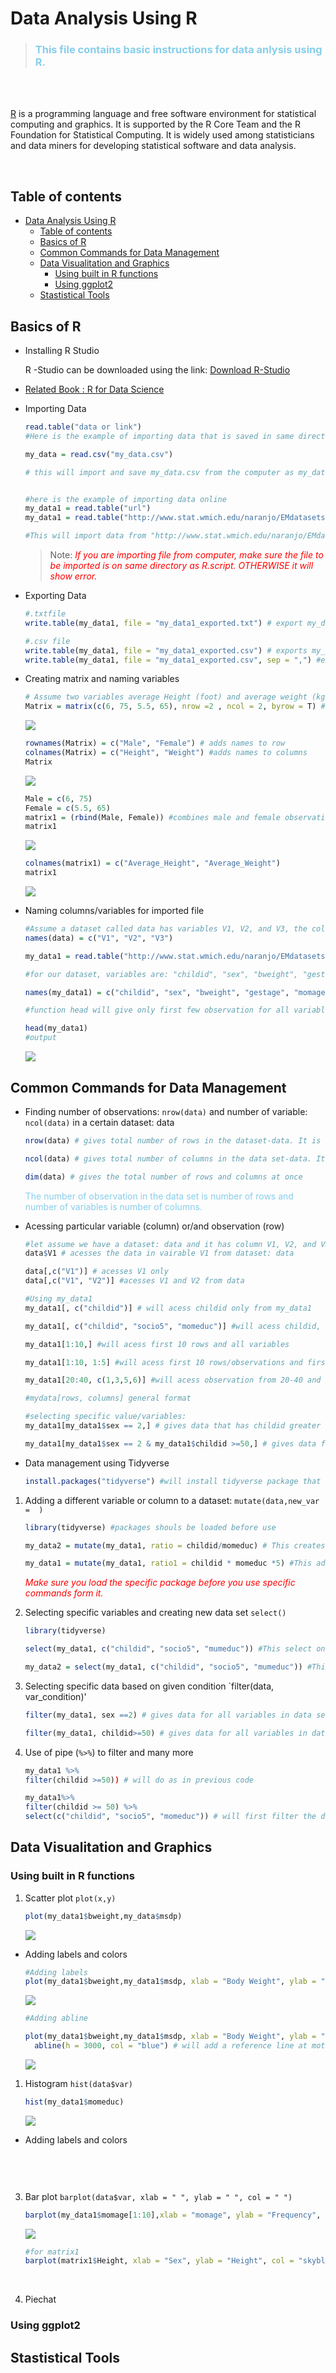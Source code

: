 # Data Analysis Using R

> ### <span style="color: skyblue; font-style: bold;"> This file contains basic instructions for data anlysis using R. </span>

<br>
<br>

[R](https://en.wikipedia.org/wiki/R_(programming_language)) is a programming language and free software environment for statistical computing and graphics. It is supported by the R Core Team and the R Foundation for Statistical Computing. It is widely used among statisticians and data miners for developing statistical software and data analysis.

<br>

## Table of contents

- [Data Analysis Using R](#data-analysis-using-r)
  - [Table of contents](#table-of-contents)
  - [Basics of R](#basics-of-r)
  - [Common Commands for Data Management](#common-commands-for-data-management)
  - [Data Visualitation and Graphics](#data-visualitation-and-graphics)
    - [Using built in R functions](#using-built-in-r-functions)
    - [Using ggplot2](#using-ggplot2)
  - [Stastistical Tools](#stastistical-tools)

## Basics of R

- Installing R Studio
  
   R -Studio can be downloaded using the link: [Download R-Studio](https://www.rstudio.com/products/rstudio/download/)

- [Related Book : R for Data Science](https://jrnold.github.io/r4ds-exercise-solutions/)
  
- Importing Data
  
  ```r
  read.table("data or link")
  #Here is the example of importing data that is saved in same directory as R.script

  my_data = read.csv("my_data.csv")
  
  # this will import and save my_data.csv from the computer as my_data
  

  #here is the example of importing data online 
  my_data1 = read.table("url")
  my_data1 = read.table("http://www.stat.wmich.edu/naranjo/EMdatasets/btt.txt")

  #This will import data from "http://www.stat.wmich.edu/naranjo/EMdatasets/btt.txt" and save as my_data1
  ```

  > Note: <span style="color: Red; font-style: italic;"> If you are importing file from computer, make sure the file to be imported is on same directory as R.script. OTHERWISE it will show error. </span>

- Exporting Data
    ```r
    #.txtfile
    write.table(my_data1, file = "my_data1_exported.txt") # export my_data1 in .txt file in same directorey as R. file.

    #.csv file
    write.table(my_data1, file = "my_data1_exported.csv") # exports my_data1 in csv format
    write.table(my_data1, file = "my_data1_exported.csv", sep = ",") #exports my_data1 in csv format with separation using comma.
    ```
  

- Creating matrix and naming variables
  
  ```r
  # Assume two variables average Height (foot) and average weight (kg) for male and female as below:
  Matrix = matrix(c(6, 75, 5.5, 65), nrow =2 , ncol = 2, byrow = T) # creates a matrix with 2 rows and 2 columns.
  ```
  ![](/matrix.png)

  ```r
  rownames(Matrix) = c("Male", "Female") # adds names to row
  colnames(Matrix) = c("Height", "Weight") #adds names to columns
  Matrix
  ```
  ![](/Matrix_names.png)

  ```r
  Male = c(6, 75)
  Female = c(5.5, 65)
  matrix1 = (rbind(Male, Female)) #combines male and female observation creating a matrix
  matrix1

  ```
  ![](/matrix1.png)

  ```r
  colnames(matrix1) = c("Average_Height", "Average_Weight")
  matrix1
  ```
  ![](/matrix1_1.png)  
  
- Naming columns/variables for imported file

  ```r
  #Assume a dataset called data has variables V1, V2, and V3, the columns can be named as follows:
  names(data) = c("V1", "V2", "V3")
  
  my_data1 = read.table("http://www.stat.wmich.edu/naranjo/EMdatasets/btt.txt")

  #for our dataset, variables are: "childid", "sex", "bweight", "gestage", "momage", "parity", "mdbp", "msbp", "momeduc", "mmedaid", "socio", "dbp5", "sbp5", "ht5", "wt5", "hdl5", "ldl5", "trig5", "smoke5", "medaid5", "socio5"

  names(my_data1) = c("childid", "sex", "bweight", "gestage", "momage", "parity", "mdbp", "msbp", "momeduc", "mmedaid", "socio", "dbp5", "sbp5", "ht5", "wt5", "hdl5", "ldl5", "trig5", "smoke5", "medaid5", "socio5")

  #function head will give only first few observation for all variables.

  head(my_data1)
  #output
  ```

  ![](/head(my_data1).png)

## Common Commands for Data Management


- Finding number of observations: `nrow(data)` and number of variable: `ncol(data)` in a certain dataset: data

  ```r
  nrow(data) # gives total number of rows in the dataset-data. It is also the total number of observationsin the data set data.

  ncol(data) # gives total number of columns in the data set-data. It is also the total number of variables in the data set data. 

  dim(data) # gives the total number of rows and columns at once
  ```
  <span style="color: Skyblue;"> The number of observation in the data set is number of rows and number of variables is number of columns.</span>

- Acessing particular variable (column) or/and observation (row)
  
  ```r
  #let assume we have a dataset: data and it has column V1, V2, and V3 as three variables. 
  data$V1 # acesses the data in vairable V1 from dataset: data

  data[,c("V1")] # acesses V1 only
  data[,c("V1", "V2")] #acesses V1 and V2 from data
  
  #Using my_data1
  my_data1[, c("childid")] # will acess childid only from my_data1

  my_data1[, c("childid", "socio5", "momeduc")] #will acess childid, socio5, and mumeduc variable form my_data1

  my_data1[1:10,] #will acess first 10 rows and all variables

  my_data1[1:10, 1:5] #will acess first 10 rows/observations and first 5 variables or column

  my_data1[20:40, c(1,3,5,6)] #will acess observation from 20-40 and varibles at position 1, 3, 5, and 6.

  #mydata[rows, columns] general format

  #selecting specific value/variables:
  my_data1[my_data1$sex == 2,] # gives data that has childid greater than 50

  my_data1[my_data1$sex == 2 & my_data1$childid >=50,] # gives data for which sex is equal to 2 and childid is greater than or equal to 50
  ```

- Data management using Tidyverse
  
  ```r
  install.packages("tidyverse") #will install tidyverse package that has multiple packages for data management
  ```

1. Adding a different variable or column to a dataset: `mutate(data,new_var =  )`
  
    ```r
    library(tidyverse) #packages shouls be loaded before use
    
    my_data2 = mutate(my_data1, ratio = childid/momeduc) # This creates a new data set with a variable called ratio that equal the ratio of childid/momeduc while preserving all other variable form dataset: my_data1

    my_data1 = mutate(my_data1, ratio1 = childid * momeduc *5) #This adds a new variable called ratio 1 in the same data set.
    ```

    <span style="color: Red; font-style: italic"> Make sure you load the specific package before you use specific commands form it.</span>

2. Selecting specific variables and creating new data set `select()`
   ```r
   library(tidyverse)

   select(my_data1, c("childid", "socio5", "mumeduc")) #This select only childid, socio5, and mumeduc.

   my_data2 = select(my_data1, c("childid", "socio5", "mumeduc")) #This creates a new dataset: my_data2 with only three variable
   ```

3. Selecting specific data based on given condition `filter(data, var_condition)'
   ```r
   filter(my_data1, sex ==2) # gives data for all variables in data set: my_data1 for which sex is 

   filter(my_data1, childid>=50) # gives data for all variables in data set: my_data1 for which childid is equal or greater than 50
   ```
4. Use of pipe (`%>%`) to filter and many more
   ```r
   my_data1 %>%
   filter(childid >=50)) # will do as in previous code

   my_data1%>%
   filter(childid >= 50) %>%
   select(c("childid", "socio5", "momeduc")) # will first filter the data for which childid is greater than or equal to 50 and selects three variables: childid, socio5, and momeduc from my_data1. Using pipe we can operate multiple function in single operation.
   ```
  
## Data Visualitation and Graphics

### Using built in R functions
  
1. Scatter plot `plot(x,y)`
   
   ```r
   plot(my_data1$bweight,my_data$msdp)
   ```

   ![](/scatter.png)

- Adding labels and colors

   ```r
   #Adding labels
  plot(my_data1$bweight,my_data1$msdp, xlab = "Body Weight", ylab = "Mother's sdp", col = "red")
   ```

  ![](/Scatter_c.png)

  ```r
  #Adding abline
  
  plot(my_data1$bweight,my_data1$msdp, xlab = "Body Weight", ylab = "Mother's sdp", col = "red")
    abline(h = 3000, col = "blue") # will add a reference line at mothers sds = 3000
  ```

  
  ![](/abline.png)



1. Histogram `hist(data$var)`
   
   ```r
   hist(my_data1$momeduc)
   ```
   ![](/histogram.png)
  
  - Adding labels and colors
   
    ```r
   

    ```

<br>

3. Bar plot `barplot(data$var, xlab = " ", ylab = " ", col = " ")`
   
   ```r
   barplot(my_data1$momage[1:10],xlab = "momage", ylab = "Frequency", main = "Barplot of momage", col = "orange") # gives barplot for first 10 observation of momage from my_data1. This is a big data set and barplot for every observation looks messy. That is why I chose first 10 observations
   ```

   ![](/bar_my_data1.png)

   ```r
   #for matrix1
   barplot(matrix1$Height, xlab = "Sex", ylab = "Height", col = "skyblue")
   ```
<br>

4. Piechat

  

### Using ggplot2

## Stastistical Tools
